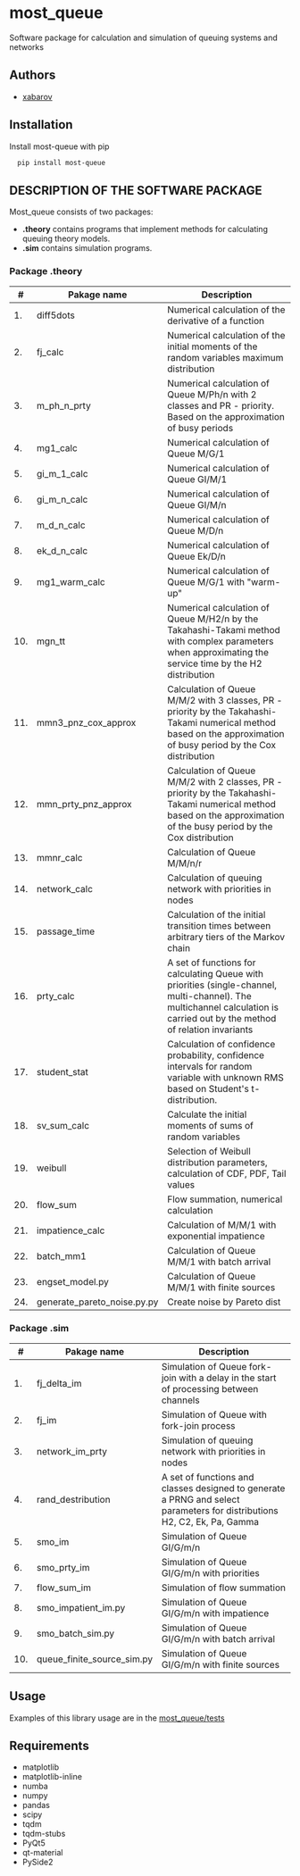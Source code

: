 # most_queue
Software package for calculation and simulation of queuing systems and networks

## Authors
- [xabarov](https://github.com/xabarov)

## Installation
Install most-queue with pip
```bash
  pip install most-queue
```

## DESCRIPTION OF THE SOFTWARE PACKAGE
Most_queue consists of two packages:
 - **.theory** contains programs that implement methods for calculating queuing theory models. 
 - **.sim** contains simulation programs. 

### Package .theory
| #  | Pakage name | Description |
| ------------- | ------------- |------------- |
| 1. | diff5dots  | Numerical calculation of the derivative of a function |
| 2.  | fj_calc | Numerical calculation of the initial moments of the random variables maximum distribution  | 
| 3.  | m_ph_n_prty | Numerical calculation of Queue M/Ph/n with 2 classes and PR - priority. Based on the approximation of busy periods |
| 4.  | mg1_calc | Numerical calculation of Queue M/G/1 |
| 5.  | gi_m_1_calc | Numerical calculation of Queue GI/M/1 |
| 6.  | gi_m_n_calc | Numerical calculation of Queue GI/M/n |
| 7.  | m_d_n_calc | Numerical calculation of Queue M/D/n |
| 8.  | ek_d_n_calc | Numerical calculation of Queue Ek/D/n |
| 9.  | mg1_warm_calc | Numerical calculation of Queue M/G/1 with "warm-up"  |
| 10.  | mgn_tt | Numerical calculation of Queue M/H2/n by the Takahashi-Takami method with complex parameters when approximating the service time by the H2 distribution |
| 11.  | mmn3_pnz_cox_approx | Calculation of Queue M/M/2 with 3 classes, PR - priority by the Takahashi-Takami numerical method based on the approximation of busy period by the Cox distribution |
| 12.  | mmn_prty_pnz_approx | Calculation of Queue M/M/2 with 2 classes, PR - priority by the Takahashi-Takami numerical method based on the approximation of the busy period by the Cox distribution |
| 13.  | mmnr_calc | Calculation of Queue M/M/n/r |
| 14.  | network_calc | Calculation of queuing network with priorities in nodes |
| 15.  | passage_time | Calculation of the initial transition times between arbitrary tiers of the Markov chain |
| 16.  | prty_calc | A set of functions for calculating Queue with priorities (single-channel, multi-channel). The multichannel calculation is carried out by the method of relation invariants|
| 17.  | student_stat | Calculation of confidence probability, confidence intervals for random variable with unknown RMS based on Student's t-distribution. |
| 18.  | sv_sum_calc | Calculate the initial moments of sums of random variables |
| 19.  | weibull | Selection of Weibull distribution parameters, calculation of CDF, PDF, Tail values |
| 20.  | flow_sum | Flow summation, numerical calculation |
| 21.  | impatience_calc | Calculation of M/M/1 with exponential impatience |
| 22.  | batch_mm1 | Calculation of Queue M/M/1 with batch arrival |
| 23.  | engset_model.py | Calculation of Queue M/M/1 with finite sources |
| 24.  | generate_pareto_noise.py.py | Create noise by Pareto dist |
### Package .sim
| #  | Pakage name | Description |
| ------------- | ------------- |------------- |
| 1.  | fj_delta_im | Simulation of Queue fork-join with a delay in the start of processing between channels | 
| 2.  | fj_im | Simulation of Queue with fork-join process | 
| 3.  | network_im_prty | Simulation of queuing network with priorities in nodes | 
| 4.  | rand_destribution | A set of functions and classes designed to generate a PRNG and select parameters for distributions H2, C2, Ek, Pa, Gamma | 
| 5.  | smo_im | Simulation of Queue GI/G/m/n  | 
| 6.  | smo_prty_im | Simulation of Queue GI/G/m/n  with priorities  | 
| 7.  | flow_sum_im  | Simulation of flow summation | 
| 8.  | smo_impatient_im.py | Simulation of Queue GI/G/m/n with impatience | 
| 9.  | smo_batch_sim.py | Simulation of Queue GI/G/m/n with batch arrival | 
| 10.  | queue_finite_source_sim.py | Simulation of Queue GI/G/m/n with finite sources | 

## Usage
Examples of this library usage are in the [most_queue/tests](https://github.com/xabarov/mps/tree/main/most_queue/tests)

## Requirements
* matplotlib
* matplotlib-inline
* numba
* numpy
* pandas
* scipy
* tqdm
* tqdm-stubs
* PyQt5
* qt-material
* PySide2





